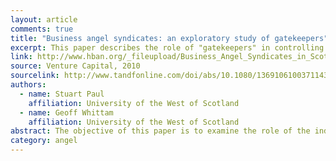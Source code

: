 ```yaml
---
layout: article
comments: true
title: "Business angel syndicates: an exploratory study of gatekeepers"
excerpt: This paper describes the role of "gatekeepers" in controlling entrepreneurs' access to angel investor syndicates.
link: http://www.hban.org/_fileupload/Business_Angel_Syndicates_in_Scotland_-_Gatekeepers.pdf
source: Venture Capital, 2010
sourcelink: http://www.tandfonline.com/doi/abs/10.1080/13691061003711438)
authors:
  - name: Stuart Paul
    affiliation: University of the West of Scotland
  - name: Geoff Whittam
    affiliation: University of the West of Scotland
abstract: The objective of this paper is to examine the role of the individuals who control access to and manage much of the day-to-day operation of informal investment syndicates. We give these people the name business angel gatekeepers. Guided by an analytical framework developed from the research and development literature, empirical findings are presented from a series of in-depth interviews with a representative sample of Scotland-based gatekeepers. The paper proposes a definition of the term ‘business angel gatekeeper’, identifies the function and roles of gatekeepers and examines the skills required to perform the role. The paper concludes by considering the implications for stakeholders in the business angel market.
category: angel
---
```

